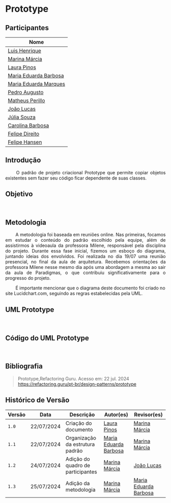 # Prototype

## Participantes

| Nome                                                        |
| ----------------------------------------------------------- |
| [Luis Henrique](https://github.com/luishenrrique)           |
| [Marina Márcia](https://github.com/The-Boss-Nina)           |
| [Laura Pinos](https://github.com/laurapinos)                |
| [Maria Eduarda Barbosa](https://github.com/Madu01)          |
| [Maria Eduarda Marques](https://github.com/EduardaSMarques) |
| [Pedro Augusto](https://github.com/PedroSiq)                |
| [Matheus Perillo](https://github.com/MatheusPerillo)        |
| [João Lucas](https://github.com/Jlmsousa)                   |
| [Júlia Souza](https://github.com/JuliaSSouza)               |
| [Carolina Barbosa](https://github.com/CarolinaBarb)         |
| [Felipe Direito](https://github.com/FelipeDireito)          |
| [Felipe Hansen](https://github.com/FHansen98)               |



## **Introdução**

<p align="justify">
&emsp;&emsp; O padrão de projeto criacional Prototype que permite copiar objetos existentes sem fazer seu código ficar dependente de suas classes. 
</p>

## **Objetivo**

<p align="justify">
&emsp;&emsp;
</p>

## **Metodologia**

<p align="justify">
&emsp;&emsp; A metodologia foi baseada em reuniões online. Nas primeiras, focamos em estudar o conteúdo do padrão escolhido pela equipe, além de assistirmos à videoaula da professora Milene, responsável pela disciplina do projeto. Durante essa fase inicial, fizemos um esboço do diagrama, juntando ideias dos envolvidos. Foi realizada no dia 19/07 uma reunião presencial, no final da aula de arquitetura. Recebemos orientações da professora Milene nesse mesmo dia após uma abordagem a mesma ao sair da aula de Paradigmas, o que contribuiu significativamente para o progresso do projeto.

&emsp;&emsp; É importante mencionar que o diagrama deste documento foi criado no site Lucidchart.com, seguindo as regras estabelecidas pela UML.
</p>

## **UML Prototype**

<p align="justify">
&emsp;&emsp;
</p>

## **Código do UML Prototype**

<p align="justify">
&emsp;&emsp;
</p>

## **Bibliografia**

> Prototype,Refactoring Guru. Acesso em: 22 jul. 2024 https://refactoring.guru/pt-br/design-patterns/prototype

## **Histórico de Versão**

| Versão | Data       | Descrição            | Autor(es)                                           | Revisor(es) |
| ------ | ---------- | -------------------- | --------------------------------------------------- | ----------- |
| `1.0`  | 22/07/2024 | Criação do documento | [Laura Pinos](https://github.com/laurapinos) |     [Marina Márcia](https://github.com/The-Boss-Nina)    |
| `1.1`  | 22/07/2024 | Organização da estrutura padrão | [Maria Eduarda Barbosa](https://github.com/Madu01) |    [Marina Márcia](https://github.com/The-Boss-Nina)       |
| `1.2`  | 24/07/2024 | Adição do quadro de participantes | [Marina Márcia](https://github.com/The-Boss-Nina) |    [João Lucas](https://github.com/Jlmsousa)              |
| `1.3`  | 25/07/2024 | Adição da metodologia | [Marina Márcia](https://github.com/The-Boss-Nina) |   [Maria Eduarda Barbosa](https://github.com/Madu01)             |